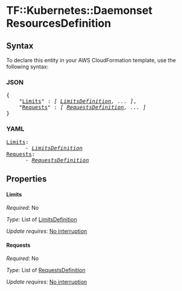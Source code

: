 # TF::Kubernetes::Daemonset ResourcesDefinition

## Syntax

To declare this entity in your AWS CloudFormation template, use the following syntax:

### JSON

<pre>
{
    "<a href="#limits" title="Limits">Limits</a>" : <i>[ <a href="limitsdefinition.md">LimitsDefinition</a>, ... ]</i>,
    "<a href="#requests" title="Requests">Requests</a>" : <i>[ <a href="requestsdefinition.md">RequestsDefinition</a>, ... ]</i>
}
</pre>

### YAML

<pre>
<a href="#limits" title="Limits">Limits</a>: <i>
      - <a href="limitsdefinition.md">LimitsDefinition</a></i>
<a href="#requests" title="Requests">Requests</a>: <i>
      - <a href="requestsdefinition.md">RequestsDefinition</a></i>
</pre>

## Properties

#### Limits

_Required_: No

_Type_: List of <a href="limitsdefinition.md">LimitsDefinition</a>

_Update requires_: [No interruption](https://docs.aws.amazon.com/AWSCloudFormation/latest/UserGuide/using-cfn-updating-stacks-update-behaviors.html#update-no-interrupt)

#### Requests

_Required_: No

_Type_: List of <a href="requestsdefinition.md">RequestsDefinition</a>

_Update requires_: [No interruption](https://docs.aws.amazon.com/AWSCloudFormation/latest/UserGuide/using-cfn-updating-stacks-update-behaviors.html#update-no-interrupt)


